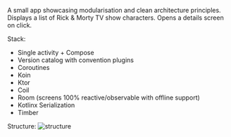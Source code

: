 A small app showcasing modularisation and clean architecture principles.
Displays a list of Rick & Morty TV show characters. Opens a details screen on click.

Stack:
- Single activity + Compose
- Version catalog with convention plugins
- Coroutines
- Koin
- Ktor
- Coil
- Room (screens 100% reactive/observable with offline support)
- Kotlinx Serialization
- Timber

Structure:
![structure](https://github.com/user-attachments/assets/6efc9986-5551-4243-922f-12af422e8e7b)
